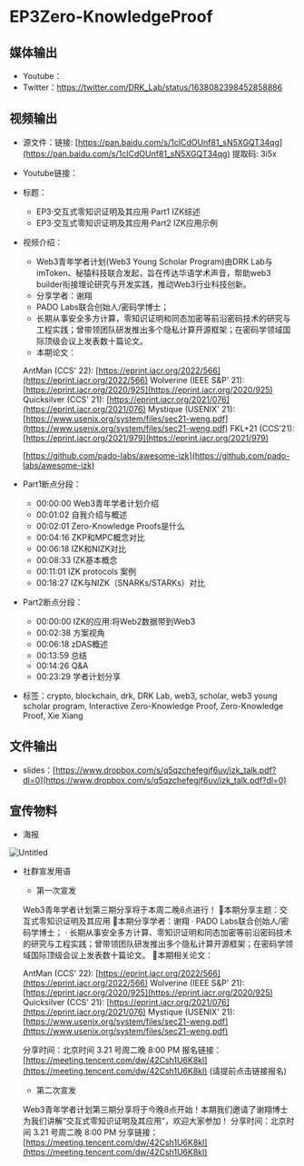 # EP3Zero-KnowledgeProof

## 媒体输出

- Youtube：
- Twitter：https://twitter.com/DRK_Lab/status/1638082398452858886

## 视频输出

- 源文件：链接: [https://pan.baidu.com/s/1cICdOUnf81_sN5XGQT34qg](https://pan.baidu.com/s/1cICdOUnf81_sN5XGQT34qg) 提取码: 3i5x
- Youtube链接：
- 标题：
    - EP3·交互式零知识证明及其应用·Part1 IZK综述
    - EP3·交互式零知识证明及其应用·Part2 IZK应用示例
- 视频介绍：
    - Web3青年学者计划(Web3 Young Scholar Program)由DRK Lab与imToken、秘猿科技联合发起，旨在传达华语学术声音，帮助web3 builder衔接理论研究与开发实践，推动Web3行业科技创新。
    - 分享学者：谢翔
    - PADO Labs联合创始人/密码学博士；
    - 长期从事安全多方计算，零知识证明和同态加密等前沿密码技术的研究与工程实践；曾带领团队研发推出多个隐私计算开源框架；在密码学领域国际顶级会议上发表数十篇论文。
    - 本期论文：
    
    AntMan (CCS' 22):  [https://eprint.iacr.org/2022/566](https://eprint.iacr.org/2022/566)
    Wolverine (IEEE S&P' 21): [https://eprint.iacr.org/2020/925](https://eprint.iacr.org/2020/925)
    Quicksilver (CCS' 21): [https://eprint.iacr.org/2021/076](https://eprint.iacr.org/2021/076)
    Mystique (USENIX' 21): [https://www.usenix.org/system/files/sec21-weng.pdf](https://www.usenix.org/system/files/sec21-weng.pdf)
    FKL+21 (CCS'21):[https://eprint.iacr.org/2021/979](https://eprint.iacr.org/2021/979)
    
    [https://github.com/pado-labs/awesome-izk](https://github.com/pado-labs/awesome-izk)
    
- Part1断点分段：
    - 00:00:00 Web3青年学者计划介绍
    - 00:01:02 自我介绍与概述
    - 00:02:01 Zero-Knowledge Proofs是什么
    - 00:04:16 ZKP和MPC概念对比
    - 00:06:18 IZK和NIZK对比
    - 00:08:33 IZK基本概念
    - 00:11:01 IZK protocols 案例
    - 00:18:27 IZK与NIZK（SNARKs/STARKs）对比
- Part2断点分段：
    - 00:00:00 IZK的应用:将Web2数据带到Web3
    - 00:02:38 方案视角
    - 00:06:18 zDAS概述
    - 00:13:59 总结
    - 00:14:26 Q&A
    - 00:23:29 学者计划分享
- 标签：crypto, blockchain, drk, DRK Lab, web3, scholar, web3 young scholar program, Interactive Zero-Knowledge Proof, Zero-Knowledge Proof, Xie Xiang

## 文件输出

- slides：[https://www.dropbox.com/s/q5qzchefegjf6uv/izk_talk.pdf?dl=0](https://www.dropbox.com/s/q5qzchefegjf6uv/izk_talk.pdf?dl=0)

## 宣传物料

- 海报

![Untitled](https://github.com/Jeremyidt/DRK-Learning/blob/main/EP3/Poster%20EP3.png)

- 社群宣发用语
    - 第一次宣发
    
    Web3青年学者计划第三期分享将于本周二晚8点进行！
    🚀本期分享主题：交互式零知识证明及其应用
    💁本期分享学者：谢翔
    · PADO Labs联合创始人/密码学博士；
    · 长期从事安全多方计算、零知识证明和同态加密等前沿密码技术的研究与工程实践；曾带领团队研发推出多个隐私计算开源框架；在密码学领域国际顶级会议上发表数十篇论文。
    💬本期相关论文：
    
    AntMan (CCS' 22):  [https://eprint.iacr.org/2022/566](https://eprint.iacr.org/2022/566)
    Wolverine (IEEE S&P' 21): [https://eprint.iacr.org/2020/925](https://eprint.iacr.org/2020/925)
    Quicksilver (CCS' 21): [https://eprint.iacr.org/2021/076](https://eprint.iacr.org/2021/076)
    Mystique (USENIX' 21): [https://www.usenix.org/system/files/sec21-weng.pdf](https://www.usenix.org/system/files/sec21-weng.pdf)
    
    分享时间：北京时间 3.21 号周二晚 8:00 PM
    报名链接：[https://meeting.tencent.com/dw/42Csh1U6K8kl](https://meeting.tencent.com/dw/42Csh1U6K8kl) (请提前点击链接报名)
    
    - 第二次宣发
    
    Web3青年学者计划第三期分享将于今晚8点开始！本期我们邀请了谢翔博士为我们讲解“交互式零知识证明及其应用”，欢迎大家参加！
    分享时间：北京时间 3.21 号周二晚 8:00 PM
    分享链接：[https://meeting.tencent.com/dw/42Csh1U6K8kl](https://meeting.tencent.com/dw/42Csh1U6K8kl)

